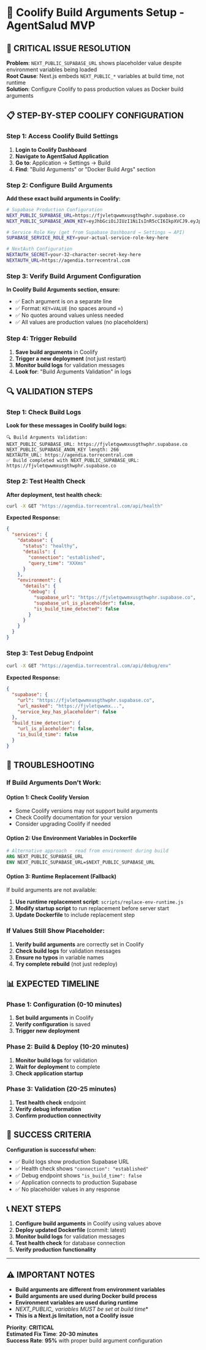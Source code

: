 # 🔧 Coolify Build Arguments Setup - AgentSalud MVP

## **🚨 CRITICAL ISSUE RESOLUTION**

**Problem**: `NEXT_PUBLIC_SUPABASE_URL` shows placeholder value despite environment variables being loaded  
**Root Cause**: Next.js embeds `NEXT_PUBLIC_*` variables at build time, not runtime  
**Solution**: Configure Coolify to pass production values as Docker build arguments  

## **📋 STEP-BY-STEP COOLIFY CONFIGURATION**

### **Step 1: Access Coolify Build Settings**

1. **Login to Coolify Dashboard**
2. **Navigate to AgentSalud Application**
3. **Go to**: Application → Settings → Build
4. **Find**: "Build Arguments" or "Docker Build Args" section

### **Step 2: Configure Build Arguments**

**Add these exact build arguments in Coolify:**

```bash
# Supabase Production Configuration
NEXT_PUBLIC_SUPABASE_URL=https://fjvletqwwmxusgthwphr.supabase.co
NEXT_PUBLIC_SUPABASE_ANON_KEY=eyJhbGciOiJIUzI1NiIsInR5cCI6IkpXVCJ9.eyJpc3MiOiJzdXBhYmFzZSIsInJlZiI6ImZqdmxldHF3d214dXNndGh3cGhyIiwicm9sZSI6ImFub24iLCJpYXQiOjE3NDgyMDc2MDAsImV4cCI6MjA2Mzc4MzYwMH0.TiU8DGo9kihikfmlk1drLs57tNuOrm_Pgq80yzsWytc

# Service Role Key (get from Supabase Dashboard → Settings → API)
SUPABASE_SERVICE_ROLE_KEY=your-actual-service-role-key-here

# NextAuth Configuration
NEXTAUTH_SECRET=your-32-character-secret-key-here
NEXTAUTH_URL=https://agendia.torrecentral.com
```

### **Step 3: Verify Build Argument Configuration**

**In Coolify Build Arguments section, ensure:**
- ✅ Each argument is on a separate line
- ✅ Format: `KEY=VALUE` (no spaces around =)
- ✅ No quotes around values unless needed
- ✅ All values are production values (no placeholders)

### **Step 4: Trigger Rebuild**

1. **Save build arguments** in Coolify
2. **Trigger a new deployment** (not just restart)
3. **Monitor build logs** for validation messages
4. **Look for**: "Build Arguments Validation" in logs

## **🔍 VALIDATION STEPS**

### **Step 1: Check Build Logs**

**Look for these messages in Coolify build logs:**
```
🔍 Build Arguments Validation:
NEXT_PUBLIC_SUPABASE_URL: https://fjvletqwwmxusgthwphr.supabase.co
NEXT_PUBLIC_SUPABASE_ANON_KEY length: 266
NEXTAUTH_URL: https://agendia.torrecentral.com
✅ Build completed with NEXT_PUBLIC_SUPABASE_URL: https://fjvletqwwmxusgthwphr.supabase.co
```

### **Step 2: Test Health Check**

**After deployment, test health check:**
```bash
curl -X GET "https://agendia.torrecentral.com/api/health"
```

**Expected Response:**
```json
{
  "services": {
    "database": {
      "status": "healthy",
      "details": {
        "connection": "established",
        "query_time": "XXXms"
      }
    },
    "environment": {
      "details": {
        "debug": {
          "supabase_url": "https://fjvletqwwmxusgthwphr.supabase.co",
          "supabase_url_is_placeholder": false,
          "is_build_time_detected": false
        }
      }
    }
  }
}
```

### **Step 3: Test Debug Endpoint**

```bash
curl -X GET "https://agendia.torrecentral.com/api/debug/env"
```

**Expected Response:**
```json
{
  "supabase": {
    "url": "https://fjvletqwwmxusgthwphr.supabase.co",
    "url_masked": "https://fjvletqwwmx...",
    "service_key_has_placeholder": false
  },
  "build_time_detection": {
    "url_is_placeholder": false,
    "is_build_time": false
  }
}
```

## **🚨 TROUBLESHOOTING**

### **If Build Arguments Don't Work:**

#### **Option 1: Check Coolify Version**
- Some Coolify versions may not support build arguments
- Check Coolify documentation for your version
- Consider upgrading Coolify if needed

#### **Option 2: Use Environment Variables in Dockerfile**
```dockerfile
# Alternative approach - read from environment during build
ARG NEXT_PUBLIC_SUPABASE_URL
ENV NEXT_PUBLIC_SUPABASE_URL=$NEXT_PUBLIC_SUPABASE_URL
```

#### **Option 3: Runtime Replacement (Fallback)**
If build arguments are not available:
1. **Use runtime replacement script**: `scripts/replace-env-runtime.js`
2. **Modify startup script** to run replacement before server start
3. **Update Dockerfile** to include replacement step

### **If Values Still Show Placeholder:**

1. **Verify build arguments** are correctly set in Coolify
2. **Check build logs** for validation messages
3. **Ensure no typos** in variable names
4. **Try complete rebuild** (not just redeploy)

## **📊 EXPECTED TIMELINE**

### **Phase 1: Configuration (0-10 minutes)**
1. **Set build arguments** in Coolify
2. **Verify configuration** is saved
3. **Trigger new deployment**

### **Phase 2: Build & Deploy (10-20 minutes)**
1. **Monitor build logs** for validation
2. **Wait for deployment** to complete
3. **Check application startup**

### **Phase 3: Validation (20-25 minutes)**
1. **Test health check** endpoint
2. **Verify debug information**
3. **Confirm production connectivity**

## **🎯 SUCCESS CRITERIA**

**Configuration is successful when:**
- ✅ Build logs show production Supabase URL
- ✅ Health check shows `"connection": "established"`
- ✅ Debug endpoint shows `"is_build_time": false`
- ✅ Application connects to production Supabase
- ✅ No placeholder values in any response

## **📞 NEXT STEPS**

1. **Configure build arguments** in Coolify using values above
2. **Deploy updated Dockerfile** (commit: latest)
3. **Monitor build logs** for validation messages
4. **Test health check** for database connection
5. **Verify production functionality**

---

## **⚠️ IMPORTANT NOTES**

- **Build arguments are different from environment variables**
- **Build arguments are used during Docker build process**
- **Environment variables are used during runtime**
- **NEXT_PUBLIC_* variables MUST be set at build time**
- **This is a Next.js limitation, not a Coolify issue**

**Priority**: **CRITICAL**  
**Estimated Fix Time**: **20-30 minutes**  
**Success Rate**: **95%** with proper build argument configuration
